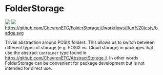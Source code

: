 # FolderStorage

[![](https://img.shields.io/badge/docs-stable-blue.svg)](https://ChevronETC.github.io/FolderStorage.jl/stable)
[![](https://img.shields.io/badge/docs-dev-blue.svg)](https://ChevronETC.github.io/FolderStorage.jl/dev)
https://github.com/ChevronETC/FolderStorage.jl/workflows/Run%20tests/badge.svg


Trivial abstraction around POSIX folders.  This allows us to switch between different
types of storage (e.g. POSIX vs. Cloud storage) in packages that use the abstract
`Container` type found in https://github.com/ChevronETC/AbstractStorage.jl.  In
other words FolderStorage can be convenient for package development but is not intended
for direct use.
